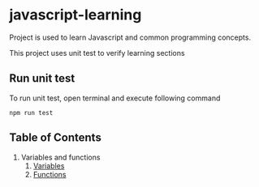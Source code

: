 # javascript-learning

Project is used to learn Javascript and common programming concepts.

This project uses unit test to verify learning sections

## Run unit test

To run unit test, open terminal and execute following command

```shell
npm run test
```

## Table of Contents

1. Variables and functions
   1. [Variables](src/1-variables-and-functions/1-variables/README.md)
   2. [Functions](src/1-variables-and-functions/2-functions/README.md)
